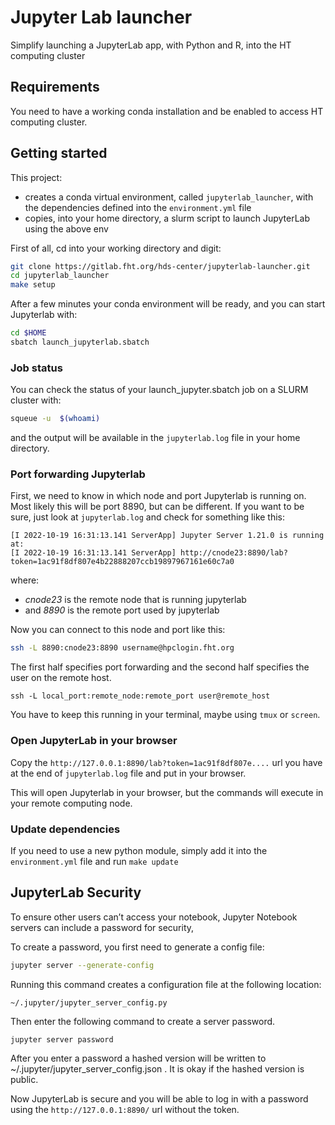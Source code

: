 # Jupyter Lab launcher

Simplify launching a JupyterLab app, with Python and R, into the HT computing cluster

## Requirements

You need to have a working conda installation and be enabled to access HT computing cluster.

## Getting started

This project:
* creates a conda virtual environment, called `jupyterlab_launcher`, 
with the dependencies defined into the `environment.yml` file
* copies, into your home directory, a slurm script to launch JupyterLab using the above env 

First of all, cd into your working directory and digit:

```bash
git clone https://gitlab.fht.org/hds-center/jupyterlab-launcher.git
cd jupyterlab_launcher
make setup

```

After a few minutes your conda environment will be ready, and you can start Jupyterlab with:

```bash
cd $HOME
sbatch launch_jupyterlab.sbatch
```

### Job status

You can check the status of your launch_jupyter.sbatch job on a SLURM cluster with:

```bash
squeue -u  $(whoami)
```

and the output will be available in the `jupyterlab.log` file in your home directory.

### Port forwarding Jupyterlab

First, we need to know in which node and port Jupyterlab is running on. Most likely this will be port 8890, but can be different. 
If you want to be sure, just look at `jupyterlab.log` and check for something like this:
```
[I 2022-10-19 16:31:13.141 ServerApp] Jupyter Server 1.21.0 is running at:
[I 2022-10-19 16:31:13.141 ServerApp] http://cnode23:8890/lab?token=1ac91f8df807e4b22888207ccb19897967161e60c7a0
```
where:
* *cnode23* is the remote node that is running jupyterlab
* and *8890* is the remote port used by jupyterlab

Now you can connect to this node and port like this:

```bash
ssh -L 8890:cnode23:8890 username@hpclogin.fht.org
```

The first half specifies port forwarding and the second half specifies the user on the remote host.

`ssh -L local_port:remote_node:remote_port user@remote_host`

You have to keep this running in your terminal, maybe using `tmux` or `screen`.

### Open JupyterLab in your browser

Copy the `http://127.0.0.1:8890/lab?token=1ac91f8df807e....` url you have at the end of `jupyterlab.log` file and put in your browser.

This will open Jupyterlab in your browser, but the commands will execute in your remote computing node.

### Update dependencies

If you need to use a new python module, simply add it into the `environment.yml` file and run `make update`

## JupyterLab Security

To ensure other users can’t access your notebook, Jupyter Notebook servers can include a password for security,

To create a password, you first need to generate a config file:

```bash
jupyter server --generate-config
```

Running this command creates a configuration file at the following location:

`~/.jupyter/jupyter_server_config.py`

Then enter the following command to create a server password.

```bash
jupyter server password
```

After you enter a password a hashed version will be written to ~/.jupyter/jupyter_server_config.json . It is okay if the hashed version is public.

Now JupyterLab is secure and you will be able to log in with a password using the `http://127.0.0.1:8890/` url without the token.